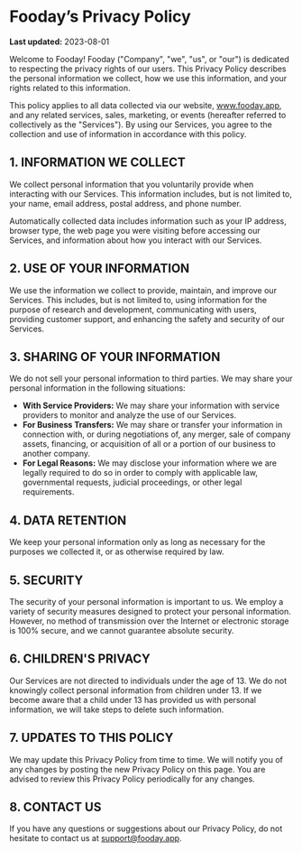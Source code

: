 # Fooday’s Privacy Policy

**Last updated:** 2023-08-01

Welcome to Fooday! Fooday ("Company", "we", "us", or "our") is dedicated to respecting the privacy rights of our users. This Privacy Policy describes the personal information we collect, how we use this information, and your rights related to this information.

This policy applies to all data collected via our website, www.fooday.app, and any related services, sales, marketing, or events (hereafter referred to collectively as the "Services"). By using our Services, you agree to the collection and use of information in accordance with this policy.

## 1. INFORMATION WE COLLECT

We collect personal information that you voluntarily provide when interacting with our Services. This information includes, but is not limited to, your name, email address, postal address, and phone number.

Automatically collected data includes information such as your IP address, browser type, the web page you were visiting before accessing our Services, and information about how you interact with our Services.

## 2. USE OF YOUR INFORMATION

We use the information we collect to provide, maintain, and improve our Services. This includes, but is not limited to, using information for the purpose of research and development, communicating with users, providing customer support, and enhancing the safety and security of our Services.

## 3. SHARING OF YOUR INFORMATION

We do not sell your personal information to third parties. We may share your personal information in the following situations:

- **With Service Providers:** We may share your information with service providers to monitor and analyze the use of our Services.
- **For Business Transfers:** We may share or transfer your information in connection with, or during negotiations of, any merger, sale of company assets, financing, or acquisition of all or a portion of our business to another company.
- **For Legal Reasons:** We may disclose your information where we are legally required to do so in order to comply with applicable law, governmental requests, judicial proceedings, or other legal requirements.

## 4. DATA RETENTION

We keep your personal information only as long as necessary for the purposes we collected it, or as otherwise required by law.

## 5. SECURITY

The security of your personal information is important to us. We employ a variety of security measures designed to protect your personal information. However, no method of transmission over the Internet or electronic storage is 100% secure, and we cannot guarantee absolute security.

## 6. CHILDREN'S PRIVACY

Our Services are not directed to individuals under the age of 13. We do not knowingly collect personal information from children under 13. If we become aware that a child under 13 has provided us with personal information, we will take steps to delete such information.

## 7. UPDATES TO THIS POLICY

We may update this Privacy Policy from time to time. We will notify you of any changes by posting the new Privacy Policy on this page. You are advised to review this Privacy Policy periodically for any changes.

## 8. CONTACT US

If you have any questions or suggestions about our Privacy Policy, do not hesitate to contact us at support@fooday.app.
